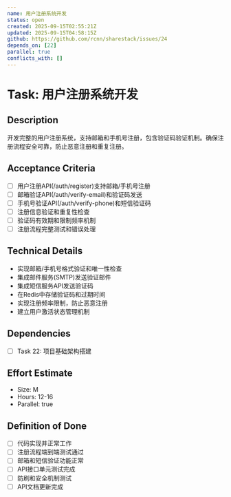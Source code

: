 ```yaml
---
name: 用户注册系统开发
status: open
created: 2025-09-15T02:55:21Z
updated: 2025-09-15T04:58:15Z
github: https://github.com/rcnn/sharestack/issues/24
depends_on: [22]
parallel: true
conflicts_with: []
---
```


# Task: 用户注册系统开发

## Description
开发完整的用户注册系统，支持邮箱和手机号注册，包含验证码验证机制。确保注册流程安全可靠，防止恶意注册和重复注册。

## Acceptance Criteria
- [ ] 用户注册API(/auth/register)支持邮箱/手机号注册
- [ ] 邮箱验证API(/auth/verify-email)和验证码发送
- [ ] 手机号验证API(/auth/verify-phone)和短信验证码
- [ ] 注册信息验证和重复性检查
- [ ] 验证码有效期和限制频率机制
- [ ] 注册流程完整测试和错误处理

## Technical Details
- 实现邮箱/手机号格式验证和唯一性检查
- 集成邮件服务(SMTP)发送验证邮件
- 集成短信服务API发送验证码
- 在Redis中存储验证码和过期时间
- 实现注册频率限制，防止恶意注册
- 建立用户激活状态管理机制

## Dependencies
- [ ] Task 22: 项目基础架构搭建

## Effort Estimate
- Size: M
- Hours: 12-16
- Parallel: true

## Definition of Done
- [ ] 代码实现并正常工作
- [ ] 注册流程端到端测试通过
- [ ] 邮箱和短信验证功能正常
- [ ] API接口单元测试完成
- [ ] 防刷和安全机制测试
- [ ] API文档更新完成
